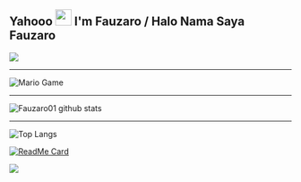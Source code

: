 ## Yahooo <img src="https://github.com/TheDudeThatCode/TheDudeThatCode/blob/master/Assets/Hi.gif" width="29px"> I'm Fauzaro / Halo Nama Saya Fauzaro 

<img align="center" height="auto" src="https://encrypted-tbn0.gstatic.com/images?q=tbn:ANd9GcQk0o5Nn-dUY5emD1SfZsge4QXGe-QjhxY1DA&usqp=CAU"/>

___

<img src="https://github.com/TheDudeThatCode/TheDudeThatCode/blob/master/Assets/Mario_Gameplay.gif" alt="Mario Game"  />

___

![Fauzaro01 github stats](https://github-readme-stats.vercel.app/api?username=Fauzaro01&show_icons=true&theme=buefy&show_owner=true)

___

![Top Langs](https://github-readme-stats.vercel.app/api/top-langs/?username=Fauzaro01&theme=buefy&hide=css,html)

[![ReadMe Card](https://github-readme-stats.vercel.app/api/pin/?username=Fauzaro01&repo=wa-termux-bot&theme=buefy)](https://github.com/Fauzaro01/wa-bot-termux)

![](https://github-profile-trophy.vercel.app/?username=Fauzaro01&row=2&column=3)

















